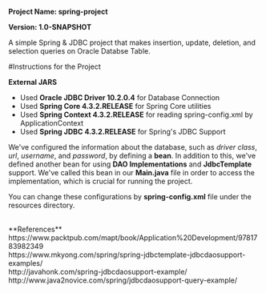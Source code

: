 **Project Name: spring-project**

**Version: 1.0-SNAPSHOT**

A simple Spring & JDBC project that makes insertion, update, deletion, and selection queries on Oracle Databse Table.

#Instructions for the Project

**External JARS** 

 + Used **Oracle JDBC Driver 10.2.0.4** for Database Connection 
 + Used **Spring Core 4.3.2.RELEASE** for Spring Core utilities
 + Used **Spring Context 4.3.2.RELEASE** for reading spring-config.xml by ApplicationContext  
 + Used **Spring JDBC 4.3.2.RELEASE** for Spring's JDBC Support

We've configured the information about the database, such as _driver class_, _url_, _username_, and _password_, by defining a **bean**. In addition to this, we've defined another bean for using **DAO Implementations** and **JdbcTemplate** support. We've called this bean in our **Main.java** file in order to access the implementation, which is crucial for running the project.

You can change these configurations by **spring-config.xml** file under the resources directory.

<br>
**References**
<br>
https://www.packtpub.com/mapt/book/Application%20Development/9781783982349  <br>
https://www.mkyong.com/spring/spring-jdbctemplate-jdbcdaosupport-examples/ <br>
http://javahonk.com/spring-jdbcdaosupport-example/ <br>
http://www.java2novice.com/spring/jdbcdaosupport-query-example/ <br>


